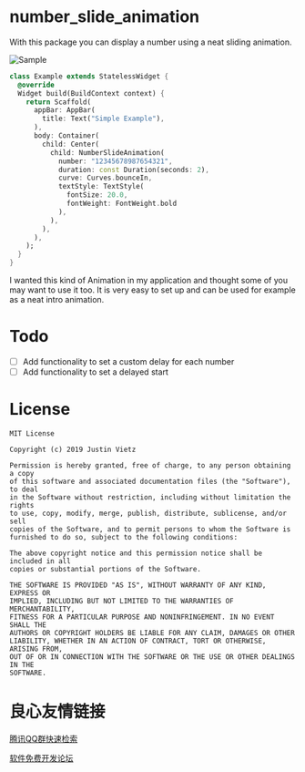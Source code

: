 # number_slide_animation

With this package you can display a number using a neat sliding animation.

![Sample](./pub_assets/sample.gif)

```dart
class Example extends StatelessWidget {
  @override
  Widget build(BuildContext context) {
    return Scaffold(
      appBar: AppBar(
        title: Text("Simple Example"),
      ),
      body: Container(
        child: Center(
          child: NumberSlideAnimation(
            number: "12345678987654321",
            duration: const Duration(seconds: 2),
            curve: Curves.bounceIn,
            textStyle: TextStyle(
              fontSize: 20.0,
              fontWeight: FontWeight.bold
            ),
          ),
        ),
      ),
    );
  }
}
```

I wanted this kind of Animation in my application and thought some of you may want to use it too.
It is very easy to set up and can be used for example as a neat intro animation.

# Todo

- [ ] Add functionality to set a custom delay for each number
- [ ] Add functionality to set a delayed start

# License

```
MIT License

Copyright (c) 2019 Justin Vietz

Permission is hereby granted, free of charge, to any person obtaining a copy
of this software and associated documentation files (the "Software"), to deal
in the Software without restriction, including without limitation the rights
to use, copy, modify, merge, publish, distribute, sublicense, and/or sell
copies of the Software, and to permit persons to whom the Software is
furnished to do so, subject to the following conditions:

The above copyright notice and this permission notice shall be included in all
copies or substantial portions of the Software.

THE SOFTWARE IS PROVIDED "AS IS", WITHOUT WARRANTY OF ANY KIND, EXPRESS OR
IMPLIED, INCLUDING BUT NOT LIMITED TO THE WARRANTIES OF MERCHANTABILITY,
FITNESS FOR A PARTICULAR PURPOSE AND NONINFRINGEMENT. IN NO EVENT SHALL THE
AUTHORS OR COPYRIGHT HOLDERS BE LIABLE FOR ANY CLAIM, DAMAGES OR OTHER
LIABILITY, WHETHER IN AN ACTION OF CONTRACT, TORT OR OTHERWISE, ARISING FROM,
OUT OF OR IN CONNECTION WITH THE SOFTWARE OR THE USE OR OTHER DEALINGS IN THE
SOFTWARE.
```

 # 良心友情链接

[腾讯QQ群快速检索](http://u.720life.cn/s/8cf73f7c)

[软件免费开发论坛](http://u.720life.cn/s/bbb01dc0)